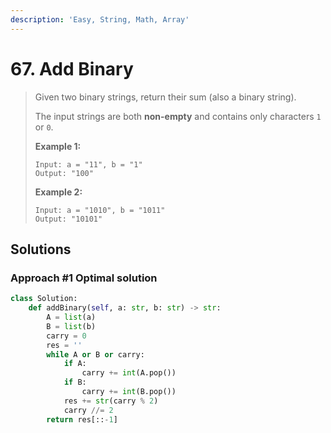 ```yaml
---
description: 'Easy, String, Math, Array'
---
```


# 67. Add Binary

> Given two binary strings, return their sum \(also a binary string\).
>
> The input strings are both **non-empty** and contains only characters `1` or `0`.
>
> **Example 1:**
>
> ```text
> Input: a = "11", b = "1"
> Output: "100"
> ```
>
> **Example 2:**
>
> ```text
> Input: a = "1010", b = "1011"
> Output: "10101"
> ```

## Solutions

### Approach \#1 Optimal solution

```python
class Solution:
    def addBinary(self, a: str, b: str) -> str:
        A = list(a)
        B = list(b)
        carry = 0
        res = ''
        while A or B or carry:
            if A:
                carry += int(A.pop())
            if B:
                carry += int(B.pop())
            res += str(carry % 2)
            carry //= 2          
        return res[::-1]
```

